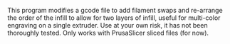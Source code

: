 This program modifies a gcode file to add filament swaps and re-arrange the order of the infill to allow for two layers of infill, useful for multi-color engraving on a single extruder. Use at your own risk, it has not been thoroughly tested. Only works with PrusaSlicer sliced files (for now). 